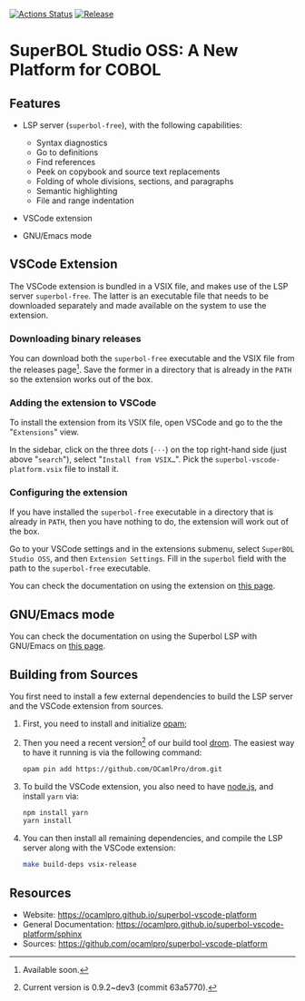 [![Actions Status](https://github.com/ocamlpro/superbol-studio-oss/workflows/Main%20Workflow/badge.svg)](https://github.com/ocamlpro/superbol-studio-oss/actions)
[![Release](https://img.shields.io/github/release/ocamlpro/superbol-studio-oss.svg)](https://github.com/ocamlpro/superbol-studio-oss/releases)

# SuperBOL Studio OSS: A New Platform for COBOL

## Features

* LSP server (`superbol-free`), with the following capabilities:
    * Syntax diagnostics
    * Go to definitions
    * Find references
    * Peek on copybook and source text replacements
    * Folding of whole divisions, sections, and paragraphs
    * Semantic highlighting
    * File and range indentation

* VSCode extension

* GNU/Emacs mode

## VSCode Extension

The VSCode extension is bundled in a VSIX file, and makes use of the
LSP server `superbol-free`.  The latter is an executable file that
needs to be downloaded separately and made available on the system to
use the extension.

### Downloading binary releases

You can download both the `superbol-free` executable and the VSIX file
from the releases page[^releases].  Save the former in a directory
that is already in the `PATH` so the extension works out of the box.

[^releases]: Available soon.

### Adding the extension to VSCode

To install the extension from its VSIX file, open VSCode and go to the
the "`Extensions`" view.

In the sidebar, click on the three dots (`⋅⋅⋅`) on the top right-hand
side (just above "`search`"), select "`Install from VSIX…`".  Pick the
`superbol-vscode-platform.vsix` file to install it.

### Configuring the extension

If you have installed the `superbol-free` executable in a directory
that is already in `PATH`, then you have nothing to do, the extension
will work out of the box.

Go to your VSCode settings and in the extensions submenu, select
`SuperBOL Studio OSS`, and then `Extension Settings`.  Fill in the
`superbol` field with the path to the `superbol-free` executable.

You can check the documentation on using the extension on [this
page](https://ocamlpro.github.io/superbol-studio-oss/sphinx).

## GNU/Emacs mode

You can check the documentation on using the Superbol LSP with
GNU/Emacs on [this
page](https://ocamlpro.github.io/superbol-studio-oss/sphinx/emacs).

## Building from Sources

You first need to install a few external dependencies to build the LSP
server and the VSCode extension from sources.

1. First, you need to install and initialize
   [opam](https://opam.ocaml.org/);

2. Then you need a recent version[^drom-version] of our build tool
   [drom](https://ocamlpro.github.io/drom/).  The
   easiest way to have it running is via the following command:

   ```bash
   opam pin add https://github.com/OCamlPro/drom.git
   ```

   [^drom-version]: Current version is 0.9.2~dev3 (commit 63a5770).

3. To build the VSCode extension, you also need to have
   [node.js](https://nodejs.org/), and install `yarn` via:

   ```bash
   npm install yarn
   yarn install
   ```

4. You can then install all remaining dependencies, and compile the
   LSP server along with the VSCode extension:

   ```bash
   make build-deps vsix-release
   ```

## Resources

* Website: https://ocamlpro.github.io/superbol-vscode-platform
* General Documentation: https://ocamlpro.github.io/superbol-vscode-platform/sphinx
* Sources: https://github.com/ocamlpro/superbol-vscode-platform
